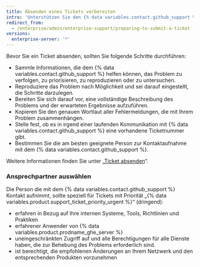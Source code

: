 ```yaml
---
title: Absenden eines Tickets vorbereiten
intro: 'Unterstützen Sie den {% data variables.contact.github_support %} dabei, Ihnen schneller zu helfen, indem Sie diesen Vorschlägen folgen, bevor Sie ein Supportticket erstellen.'
redirect_from:
  - /enterprise/admin/enterprise-support/preparing-to-submit-a-ticket
versions:
  enterprise-server: '*'
---
```


Bevor Sie ein Ticket absenden, sollten Sie folgende Schritte durchführen:

- Sammle Informationen, die dem {% data variables.contact.github_support %} helfen können, das Problem zu verfolgen, zu priorisieren, zu reproduzieren oder zu untersuchen.
- Reproduziere das Problem nach Möglichkeit und sei darauf eingestellt, die Schritte darzulegen.
- Bereiten Sie sich darauf vor, eine vollständige Beschreibung des Problems und der erwarteten Ergebnisse aufzuführen.
- Kopieren Sie den genauen Wortlaut aller Fehlermeldungen, die mit Ihrem Problem zusammenhängen.
- Stelle fest, ob es in irgend einer laufenden Kommunikation mit {% data variables.contact.github_support %} eine vorhandene Ticketnummer gibt.
- Bestimmen Sie die am besten geeignete Person zur Kontaktaufnahme mit dem {% data variables.contact.github_support %}.

Weitere Informationen finden Sie unter „[Ticket absenden](/enterprise/admin/guides/enterprise-support/submitting-a-ticket)“.

### Ansprechpartner auswählen

Die Person die mit dem {% data variables.contact.github_support %} Kontakt aufnimmt, sollte speziell für Tickets mit Priorität „{% data variables.product.support_ticket_priority_urgent %}“ (dringend):

 - erfahren in Bezug auf Ihre internen Systeme, Tools, Richtlinien und Praktiken
 - erfahrener Anwender von {% data variables.product.prodname_ghe_server %}
 - uneingeschränkten Zugriff auf und alle Berechtigungen für alle Dienste haben, die zur Behebung des Problems erforderlich sind.
 - ist berechtigt, die empfohlenen Änderungen an Ihrem Netzwerk und den entsprechenden Produkten vorzunehmen
